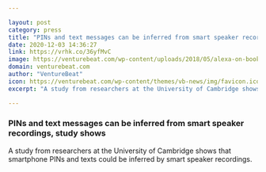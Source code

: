 ```yaml
---

layout: post
category: press
title: "PINs and text messages can be inferred from smart speaker recordings, study shows"
date: 2020-12-03 14:36:27
link: https://vrhk.co/36yfMvC
image: https://venturebeat.com/wp-content/uploads/2018/05/alexa-on-book-e1595272380870.jpg?w=1200&strip=all
domain: venturebeat.com
author: "VentureBeat"
icon: https://venturebeat.com/wp-content/themes/vb-news/img/favicon.ico
excerpt: "A study from researchers at the University of Cambridge shows that smartphone PINs and texts could be inferred by smart speaker recordings."

---
```


### PINs and text messages can be inferred from smart speaker recordings, study shows

A study from researchers at the University of Cambridge shows that smartphone PINs and texts could be inferred by smart speaker recordings.